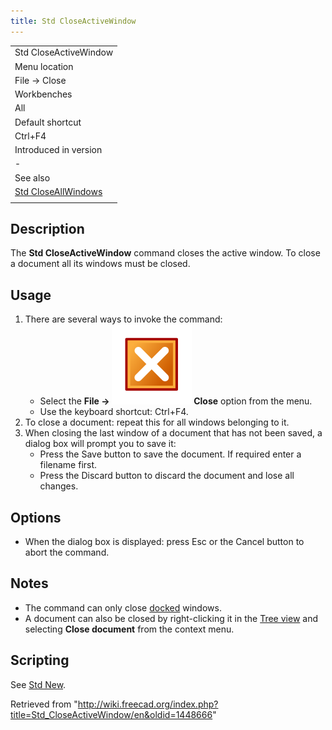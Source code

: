 ```yaml
---
title: Std CloseActiveWindow
---
```


|                                                                   |
| ----------------------------------------------------------------- |
| Std CloseActiveWindow                                             |
| Menu location                                                     |
| File → Close                                                      |
| Workbenches                                                       |
| All                                                               |
| Default shortcut                                                  |
| Ctrl+F4                                                           |
| Introduced in version                                             |
| -                                                                 |
| See also                                                          |
| [Std CloseAllWindows](/Std_CloseAllWindows "Std CloseAllWindows") |
|                                                                   |

## Description

The **Std CloseActiveWindow** command closes the active window. To close a document all its windows must be closed.

## Usage

1. There are several ways to invoke the command:
   - Select the **File → ![](/src/assets/images/Std_CloseActiveWindow.svg) Close** option from the menu.
   - Use the keyboard shortcut: Ctrl+F4.
2. To close a document: repeat this for all windows belonging to it.
3. When closing the last window of a document that has not been saved, a dialog box will prompt you to save it:
   - Press the Save button to save the document. If required enter a filename first.
   - Press the Discard button to discard the document and lose all changes.

## Options

- When the dialog box is displayed: press Esc or the Cancel button to abort the command.

## Notes

- The command can only close [docked](/Std_ViewDockUndockFullscreen "Std ViewDockUndockFullscreen") windows.
- A document can also be closed by right-clicking it in the [Tree view](/Tree_view "Tree view") and selecting **Close document** from the context menu.

## Scripting

See [Std New](/Std_New#Scripting "Std New").

Retrieved from "<http://wiki.freecad.org/index.php?title=Std_CloseActiveWindow/en&oldid=1448666>"
